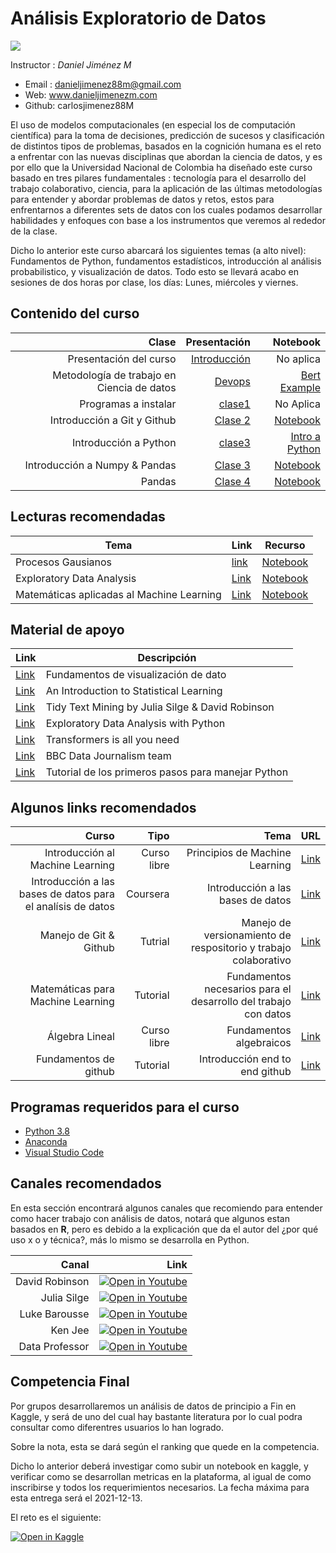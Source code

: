 # Análisis Exploratorio de Datos 

![](https://camo.githubusercontent.com/eaf6d00cab4f08bc322ccbf97174c3fe9ebf0e563ee4a94dbd1e8ce5930ac489/68747470733a2f2f636f6e666c6963746f732d616d6269656e74616c65732e6e65742f6f63615f62642f696d672f4c6f676f253230554e2e6a7067)

Instructor : *Daniel Jiménez M*

* Email : danieljimenez88m@gmail.com
* Web: www.danieljimenezm.com
* Github: carlosjimenez88M



El uso de modelos computacionales (en especial los de computación científica) para la toma de decisiones, predicción de sucesos y clasificación de distintos tipos de problemas, basados en la cognición humana es el reto a enfrentar con las nuevas disciplinas que abordan la ciencia de datos, y es por ello que la Universidad Nacional de Colombia  ha diseñado este curso basado en tres pilares fundamentales : tecnología para el desarrollo del trabajo colaborativo, ciencia, para la aplicación de las últimas metodologías para entender y abordar problemas de datos y retos, estos para enfrentarnos a diferentes sets de datos con los cuales podamos desarrollar habilidades y enfoques con base a los instrumentos que veremos al rededor de la clase. 


Dicho lo anterior este curso abarcará los siguientes temas (a alto nivel): Fundamentos de Python, fundamentos estadísticos, introducción al análisis probabilistico, y visualización de datos. Todo esto se llevará acabo en sesiones de dos horas por clase, los días: Lunes, miércoles y viernes.


## Contenido del curso

|Clase|Presentación|Notebook|
|-----:|-----------:|------:|
|Presentación del curso|[Introducción](https://github.com/carlosjimenez88M/EDA_Course/blob/master/presentaciones/clase0.pdf)|No aplica|
|Metodología de trabajo en Ciencia de datos|[Devops](https://github.com/carlosjimenez88M/EDA_Course/blob/master/presentaciones/clase0.1.pdf)|[Bert Example](https://colab.research.google.com/drive/1lkCDwp84CVZtBxzrQiMmAwLt8aCqnQMv?authuser=1#scrollTo=xFER1f6SR3my)|
|Programas a instalar|[clase1](https://github.com/carlosjimenez88M/EDA_Course/blob/master/presentaciones/clase1.1.pdf)|No Aplica|
|Introducción a Git y Github|[Clase 2]()|[Notebook]()|
|Introducción a Python|[clase3](https://github.com/carlosjimenez88M/EDA_Course/blob/master/presentaciones/clase3.pdf)|[Intro a Python](https://github.com/carlosjimenez88M/EDA_Course/blob/master/Notebooks/Intro_python.ipynb)|
|Introducción a Numpy & Pandas|[Clase 3]()|[Notebook]()|
|Pandas|[Clase 4]()|[Notebook]()|



## Lecturas recomendadas

| Tema| Link |Recurso|
| --- | --- | --- |
|Procesos Gausianos|[link](https://towardsdatascience.com/gaussian-process-first-step-towards-active-learning-in-physics-239a8b260579)|[Notebook](https://colab.research.google.com/github/ziatdinovmax/notebooks_for_medium/blob/main/GP_for_medium.ipynb)|
|Exploratory Data Analysis|[Link]()|[Notebook](https://github.com/hmix13/Sweetviz/blob/master/sweetviz.ipynb)|
|Matemáticas aplicadas al Machine Learning|[Link](https://mml-book.github.io/book/mml-book.pdf)|[Notebook](https://github.com/luonglearnstocode/math-for-machine-learning)| 


## Material de apoyo


| Link | Descripción |
| --- | --- |
| [Link](https://serialmentor.com/dataviz/) | Fundamentos de visualización de dato|
| [Link](https://www.statlearning.com/) | An Introduction to Statistical Learning |
| [Link](https://www.tidytextmining.com/) | Tidy Text Mining by Julia Silge & David Robinson |
| [Link](https://www.amazon.com/-/es/Suresh-Kumar-Mukhiya/dp/1789537258) | Exploratory Data Analysis with Python|
| [Link](https://arxiv.org/abs/1706.03762) | Transformers is all you need |
 [Link](https://medium.com/bbc-visual-and-data-journalism/how-the-bbc-visual-and-data-journalism-team-works-with-graphics-in-r-ed0b35693535) | BBC Data Journalism team |
 |[Link](https://docs.python.org/3/tutorial/)|Tutorial de los primeros pasos para manejar Python|

 ## Algunos links recomendados 
 |Curso|Tipo|Tema|URL|
 |----:|---:|---:|--:|
 |Introducción al Machine Learning| Curso libre|Principios de Machine Learning|[Link](https://www.coursera.org/learn/machine-learning)|
 |Introducción a las bases de datos para el analísis de datos|Coursera|Introducción a las bases de datos|[Link](https://www.coursera.org/learn/sql-for-data-science)|
 |Manejo de Git & Github|Tutrial|Manejo de versionamiento de respositorio y trabajo colaborativo|[Link](https://www.youtube.com/watch?v=HiXLkL42tMU)|
 |Matemáticas para Machine Learning|Tutorial|Fundamentos necesarios para el desarrollo del trabajo con datos|[Link](https://www.youtube.com/watch?v=1VSZtNYMntM&t=1563s)|
 |Álgebra Lineal|Curso libre|Fundamentos algebraicos|[Link](https://www.khanacademy.org/math/algebra)|
 |Fundamentos de github|Tutorial|Introducción end to end github|[Link](https://docs.github.com/en/get-started/quickstart/git-and-github-learning-resources)|
 

## Programas requeridos para el curso

* [Python 3.8](https://www.python.org/downloads/macos/)
* [Anaconda](https://www.anaconda.com/products/individual)
* [Visual Studio Code](https://code.visualstudio.com/download)


## Canales recomendados

En esta sección encontrará algunos canales que recomiendo para entender como hacer trabajo con análisis de datos, notará que algunos estan basados en **R**, pero es debido a la explicación que da el autor del ¿por qué uso x o y técnica?, más lo mismo se desarrolla en Python.

|Canal|Link|
|----:|---:|
|David Robinson|[![Open in Youtube](https://img.shields.io/static/v1?label=&message=Open%20in%20youtube&labelColor=red&color=blue&logo=youtube)](https://www.youtube.com/user/safe4democracy/videos)|
|Julia Silge|[![Open in Youtube](https://img.shields.io/static/v1?label=&message=Open%20in%20youtube&labelColor=red&color=blue&logo=youtube)](https://www.youtube.com/channel/UCTTBgWyJl2HrrhQOOc710kA)|
|Luke Barousse|[![Open in Youtube](https://img.shields.io/static/v1?label=&message=Open%20in%20youtube&labelColor=red&color=blue&logo=youtube)](https://www.youtube.com/c/LukeBarousse)|
|Ken Jee|[![Open in Youtube](https://img.shields.io/static/v1?label=&message=Open%20in%20youtube&labelColor=red&color=blue&logo=youtube)](https://www.youtube.com/c/KenJee1/videos)|
|Data Professor|[![Open in Youtube](https://img.shields.io/static/v1?label=&message=Open%20in%20youtube&labelColor=red&color=blue&logo=youtube)](https://www.youtube.com/c/DataProfessor/videos)|


## Competencia Final

Por grupos desarrollaremos un análisis de datos de principio a Fin en Kaggle, y será de uno del cual hay bastante literatura por lo cual podra consultar como diferentres usuarios lo han logrado.

Sobre la nota, esta se dará según el ranking que quede en la competencia.

Dicho lo anterior deberá investigar como subir un notebook en kaggle, y verificar como se desarrollan metricas en la plataforma, al igual de como inscribirse y todos los requerimientos necesarios. La fecha máxima para esta entrega será el 2021-12-13.

El reto es el siguiente:


[![Open in Kaggle](https://img.shields.io/static/v1?label=&message=Open%20in%20kaggle&labelColor=gary&color=gray&logo=kaggle)](https://www.youtube.com/c/DataProfessor/videos)




